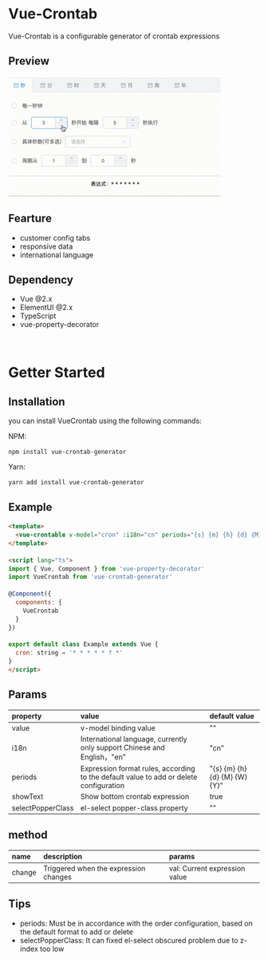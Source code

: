 # Vue-Crontab

Vue-Crontab is a configurable generator of crontab expressions

## Preview
![demo](./assets/vue-crontab-demo.gif)

## Fearture
* customer config tabs
* responsive data
* international language

## Dependency
* Vue @2.x
* ElementUI @2.x
* TypeScript
* vue-property-decorator

<br>

# Getter Started
## Installation
you can install VueCrontab using the following commands:

NPM: 
```
npm install vue-crontab-generator
```

Yarn:
```
yarn add install vue-crontab-generator
```

## Example

```html
<template>
  <vue-crontable v-model="cron" :i18n="cn" periods="{s} {m} {h} {d} {M} {W} {Y}" />
</template>

<script lang="ts">
import { Vue, Component } from 'vue-property-decorator'
import VueCrontab from 'vue-crontab-generator'

@Component({
  components: {
    VueCrontab
  }
})

export default class Example extends Vue {
  cron: string = '* * * * * ? *'
}
</script>
```

## Params
| property | value | default value |
| :----| :---- | :---- |
| value | v-model binding value | "" |
| i18n | International language, currently only support Chinese and English，"en" | "cn" | "cn" |
| periods | Expression format rules, according to the default value to add or delete configuration | "{s} {m} {h} {d} {M} {W} {Y}" |
| showText | Show bottom crontab expression | true |
| selectPopperClass | el-select popper-class property | "" |

## method
| name | description | params |
| :---- | :---- | :---- |
| change | Triggered when the expression changes | val: Current expression value |

## Tips
* periods: Must be in accordance with the order configuration, based on the default format to add or delete
* selectPopperClass: It can fixed el-select obscured problem due to z-index too low